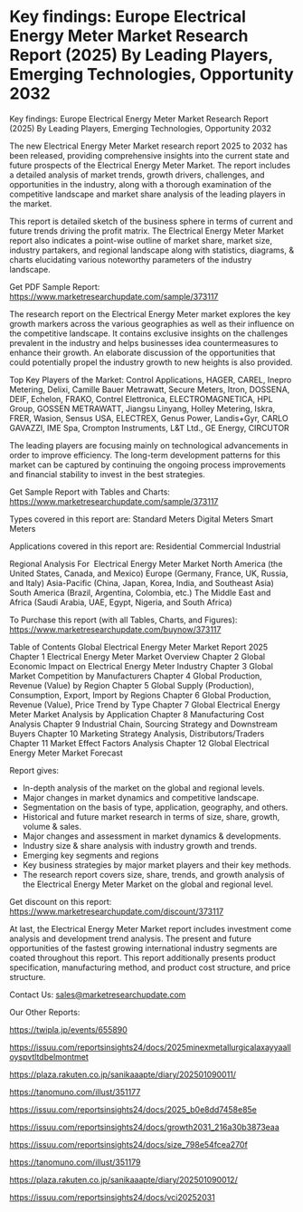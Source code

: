 # Key findings: Europe Electrical Energy Meter Market Research Report (2025) By Leading Players, Emerging Technologies, Opportunity 2032

Key findings: Europe Electrical Energy Meter Market Research Report (2025) By Leading Players, Emerging Technologies, Opportunity 2032

The new Electrical Energy Meter Market research report 2025 to 2032 has been released, providing comprehensive insights into the current state and future prospects of the Electrical Energy Meter Market. The report includes a detailed analysis of market trends, growth drivers, challenges, and opportunities in the industry, along with a thorough examination of the competitive landscape and market share analysis of the leading players in the market.

This report is detailed sketch of the business sphere in terms of current and future trends driving the profit matrix. The Electrical Energy Meter Market report also indicates a point-wise outline of market share, market size, industry partakers, and regional landscape along with statistics, diagrams, & charts elucidating various noteworthy parameters of the industry landscape.

Get PDF Sample Report: https://www.marketresearchupdate.com/sample/373117

The research report on the Electrical Energy Meter market explores the key growth markers across the various geographies as well as their influence on the competitive landscape. It contains exclusive insights on the challenges prevalent in the industry and helps businesses idea countermeasures to enhance their growth. An elaborate discussion of the opportunities that could potentially propel the industry growth to new heights is also provided.

Top Key Players of the Market:
Control Applications, HAGER, CAREL, Inepro Metering, Delixi, Camille Bauer Metrawatt, Secure Meters, Itron, DOSSENA, DEIF, Echelon, FRAKO, Contrel Elettronica, ELECTROMAGNETICA, HPL Group, GOSSEN METRAWATT, Jiangsu Linyang, Holley Metering, Iskra, FRER, Wasion, Sensus USA, ELECTREX, Genus Power, Landis+Gyr, CARLO GAVAZZI, IME Spa, Crompton Instruments, L&T Ltd., GE Energy, CIRCUTOR


The leading players are focusing mainly on technological advancements in order to improve efficiency. The long-term development patterns for this market can be captured by continuing the ongoing process improvements and financial stability to invest in the best strategies.

Get Sample Report with Tables and Charts: https://www.marketresearchupdate.com/sample/373117

Types covered in this report are:
Standard Meters
Digital Meters
Smart Meters


Applications covered in this report are:
Residential
Commercial
Industrial


Regional Analysis For  Electrical Energy Meter Market
North America (the United States, Canada, and Mexico)
Europe (Germany, France, UK, Russia, and Italy)
Asia-Pacific (China, Japan, Korea, India, and Southeast Asia)
South America (Brazil, Argentina, Colombia, etc.)
The Middle East and Africa (Saudi Arabia, UAE, Egypt, Nigeria, and South Africa)

To Purchase this report (with all Tables, Charts, and Figures): https://www.marketresearchupdate.com/buynow/373117

Table of Contents
Global Electrical Energy Meter Market Report 2025
Chapter 1 Electrical Energy Meter Market Overview
Chapter 2 Global Economic Impact on Electrical Energy Meter Industry
Chapter 3 Global Market Competition by Manufacturers
Chapter 4 Global Production, Revenue (Value) by Region
Chapter 5 Global Supply (Production), Consumption, Export, Import by Regions
Chapter 6 Global Production, Revenue (Value), Price Trend by Type
Chapter 7 Global Electrical Energy Meter Market Analysis by Application
Chapter 8 Manufacturing Cost Analysis
Chapter 9 Industrial Chain, Sourcing Strategy and Downstream Buyers
Chapter 10 Marketing Strategy Analysis, Distributors/Traders
Chapter 11 Market Effect Factors Analysis
Chapter 12 Global Electrical Energy Meter Market Forecast

Report gives:

- In-depth analysis of the market on the global and regional levels.
- Major changes in market dynamics and competitive landscape.
- Segmentation on the basis of type, application, geography, and others.
- Historical and future market research in terms of size, share, growth, volume & sales.
- Major changes and assessment in market dynamics & developments.
- Industry size & share analysis with industry growth and trends.
- Emerging key segments and regions
- Key business strategies by major market players and their key methods.
- The research report covers size, share, trends, and growth analysis of the Electrical Energy Meter Market on the global and regional level.

Get discount on this report: https://www.marketresearchupdate.com/discount/373117

At last, the Electrical Energy Meter Market report includes investment come analysis and development trend analysis. The present and future opportunities of the fastest growing international industry segments are coated throughout this report. This report additionally presents product specification, manufacturing method, and product cost structure, and price structure.

Contact Us:
sales@marketresearchupdate.com

Our Other Reports:

https://twipla.jp/events/655890

https://issuu.com/reportsinsights24/docs/2025minexmetallurgicalaxayyaalloyspvtltdbelmontmet

https://plaza.rakuten.co.jp/sanikaaapte/diary/202501090011/

https://tanomuno.com/illust/351177

https://issuu.com/reportsinsights24/docs/2025_b0e8dd7458e85e

https://issuu.com/reportsinsights24/docs/growth2031_216a30b3873eaa

https://issuu.com/reportsinsights24/docs/size_798e54fcea270f

https://tanomuno.com/illust/351179

https://plaza.rakuten.co.jp/sanikaaapte/diary/202501090012/

https://issuu.com/reportsinsights24/docs/vci20252031
